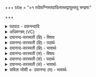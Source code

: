 +++
title = "०१ तदेवाग्निस्तदादित्यस्तद्वायुस्तदु चन्द्रमाः"

+++
<details><summary>पदपाठः - दयानन्दादि</summary>

तत्। ए॒व। अ॒ग्निः। तत्। आ॒दि॒त्यः। तत्। वा॒युः। तत्। ऊँ॒ इत्यूँ॑। च॒न्द्रमाः॑। तत्। ए॒व। शु॒क्रम्। तत्। ब्रह्म॑। ताः। आपः॑। सः। प्र॒जाप॑ति॒रिति॑ प्र॒जाऽप॑तिः। १।
</details>

<details><summary>अधिमन्त्रम् (VC)</summary>

- परमात्मा देवता
- स्वयम्भु ब्रह्म ऋषिः
- अनुष्टुप्
- गान्धारः
</details>

<details><summary>दयानन्द-सरस्वती (हि) - विषयः</summary>

अब परमेश्वर कैसा है, इस विषय को अगले मन्त्र में कहा है ॥
</details>

<details><summary>दयानन्द-सरस्वती (हि) - पदार्थः</summary>

पदार्थान्वयभाषाः -  हे मनुष्यो ! (तत्) वह सर्वज्ञ, सर्वव्यापि, सनातन, अनादि, सच्चिदानन्दस्वरूप, नित्य, शुद्ध, बुद्ध, मुक्तस्वभाव, न्यायकारी, दयालु, जगत् का स्रष्टा, धारणकर्त्ता और सबका अन्तर्यामी (एव) ही (अग्निः) ज्ञानस्वरूप और स्वयं प्रकाशित होने से अग्नि (तत्) वह (आदित्यः) प्रलय समय सबको ग्रहण करने से आदित्य (तत्) वह (वायुः) अनन्त बलवान् और सबका धर्ता होने से वायु (तत्) वह (चन्द्रमाः) आनन्द स्वरूप और आनन्दकारक होने से चन्द्रमा (तत्, एव) वही (शुक्रम्) शीघ्रकारी वा शुद्ध भाव से शुक्र (तत्) वह (ब्रह्म) महान् होने से ब्रह्म (ताः) वह (आपः) सर्वत्र व्यापक होने से आप (उ) और (सः) वह (प्रजापतिः) सब प्रजा का स्वामी होने से प्रजापति है, ऐसा तुम लोग जानो ॥१ ॥
</details>

<details><summary>दयानन्द-सरस्वती (हि) - भावार्थः</summary>

भावार्थभाषाः -  हे मनुष्यो ! जैसे ईश्वर के ये अग्नि आदि गौण नाम हैं, वैसे और भी इन्द्रादि नाम हैं, उसी की उपासना फलवाली है, ऐसा जानो ॥१ ॥
</details>

<details><summary>दयानन्द-सरस्वती (सं) - विषयः</summary>

अथ परमेश्वरः कीदृश इत्याह ॥
</details>

<details><summary>दयानन्द-सरस्वती (सं) - पदार्थः</summary>

पदार्थान्वयभाषाः -  हे मनुष्यास्तदेवाग्निस्तदादित्यस्तद्वायुस्तच्चन्द्रमास्तदेव शुक्रं तद् ब्रह्म ता आपः स उ प्रजापतिरस्त्येवं यूयं विजानीत ॥१ ॥
</details>

<details><summary>दयानन्द-सरस्वती (सं) - भावार्थः</summary>

भावार्थभाषाः -  हे मनुष्याः ! यथेश्वरस्येमान्यग्न्यादीनि गौणिकानि नामानि सन्ति तथान्यानीन्द्रादीन्यपि वर्त्तन्ते। अस्यैवोपासना फलवती भवतीति वेद्यम् ॥१ ॥
</details>

<details><summary>सविता जोशी ← दयानन्दः (म) - भावार्थः</summary>

भावार्थभाषाः -  - हे माणासांनो । ज्या पूर्ण परमेश्वरामध्ये सर्व माणसांची असंख्य मस्तके, नेत्र, पाय इत्यादी आहेत व जो आपल्या सामर्थ्याने भूमी वगैरे पाच स्थूल व पाच सूक्ष्म भूतांनी युक्त अशा जगाला परिपूर्ण करतो आणि जेथे सृष्टी नाही तेथेही तो सृष्टिनिर्माता परिपूर्ण असतो. असा सच्चिदानंद स्वरूप, नित्य, शुद्ध, बुद्ध, मुक्त स्वभाव असलेल्या परमेश्वराला सोडून तुम्ही इतर कुणाचीही उपासना करू नका. परमेश्वराची उपासना करुन धर्म, अर्थ, काम, मोक्षाची प्राप्ती करा. ॥
</details>